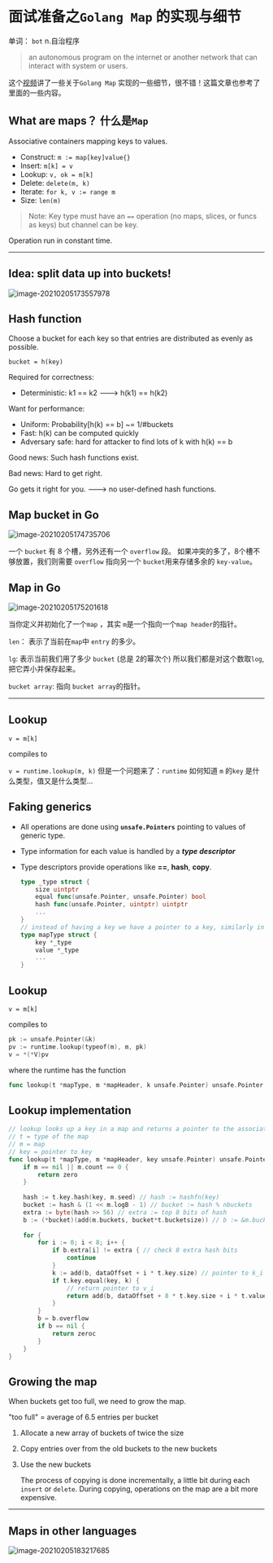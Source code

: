 # 面试准备之`Golang Map` 的实现与细节



单词： `bot`  n.自治程序 

> an autonomous program on the internet or another network that can interact with system or users.

这个[视频](https://www.youtube.com/watch?v=Tl7mi9QmLns&t=35s)讲了一些关于`Golang Map` 实现的一些细节，很不错！这篇文章也参考了里面的一些内容。



## What are maps？ 什么是`Map`



Associative containers mapping keys to values.

- Construct:  `m := map[key]value{}`
- Insert: `m[k] = v `
- Lookup: `v, ok = m[k]`
- Delete: `delete(m, k)`
- Iterate: `for k, v := range m`
- Size: `len(m)`

>  Note: Key type must have an `==` operation (no maps, slices, or funcs as keys) but channel can be key.

Operation run in constant time.



---

## Idea: split data up into buckets!

![image-20210205173557978](golang-map.assets/image-20210205173557978.png)



## Hash function

Choose a bucket for each key so that entries are distributed as evenly as possible.

`bucket = h(key)`



Required for correctness:

- Deterministic: k1 == k2 ---> h(k1) == h(k2)

Want for performance:

- Uniform: Probability[h(k) == b] ~= 1/#buckets
- Fast: h(k) can be computed quickly
- Adversary safe: hard for attacker to find lots of k with h(k) == b

Good news: Such hash functions exist.

Bad news: Hard to get right.

Go gets it right for you. ---> no user-defined hash functions.



## Map bucket in Go

![image-20210205174735706](golang-map.assets/image-20210205174735706.png)



一个 `bucket` 有 8 个槽，另外还有一个 `overflow` 段。 如果冲突的多了，8个槽不够放置，我们则需要 `overflow` 指向另一个 `bucket`用来存储多余的 `key-value`。



## Map in Go

![image-20210205175201618](golang-map.assets/image-20210205175201618.png)



当你定义并初始化了一个`map` ，其实 `m`是一个指向一个`map header`的指针。

`len`： 表示了当前在`map`中 `entry` 的多少。

`lg`: 表示当前我们用了多少 `bucket` (总是 2的幂次个) 所以我们都是对这个数取`log`,把它弄小并保存起来。

`bucket array`: 指向 `bucket array`的指针。



---

## Lookup

`v = m[k]`

compiles to 

`v = runtime.lookup(m, k)` 但是一个问题来了：`runtime` 如何知道 `m` 的`key` 是什么类型，值又是什么类型...



## Faking generics

- All operations are done using **`unsafe.Pointers`** pointing to values of generic type.

- Type information for each value is handled by a ***type descriptor***

- Type descriptors provide operations like **==**, **hash**, **copy**.

  ```go
  type _type struct {
      size uintptr
      equal func(unsafe.Pointer, unsafe.Pointer) bool
      hash func(unsafe.Pointer, uintptr) uintptr
      ...
  }
  // instead of having a key we have a pointer to a key, similarly instead of having a vlaue we have a pointer to a value.
  type mapType struct {
      key *_type
      value *_type
      ...
  }
  ```

  

## Lookup



`v = m[k]`

compiles to 

```go
pk := unsafe.Pointer(&k)
pv := runtime.lookup(typeof(m), m, pk)
v = *(*V)pv
```

where the runtime has the function

```go
func lookup(t *mapType, m *mapHeader, k unsafe.Pointer) unsafe.Pointer
```



## Lookup implementation

```go
// lookup looks up a key in a map and returns a pointer to the associated value.
// t = type of the map
// m = map
// key = pointer to key
func lookup(t *mapType, m *mapHeader, key unsafe.Pointer) unsafe.Pointer {
    if m == nil || m.count == 0 {
        return zero
    }
    
    hash := t.key.hash(key, m.seed) // hash := hashfn(key)
    bucket := hash & (1 << m.logB - 1) // bucket := hash % nbuckets
    extra := byte(hash >> 56) // extra := top 8 bits of hash
    b := (*bucket)(add(m.buckets, bucket*t.bucketsize)) // b := &m.buckets[bucket]
    
    for {
        for i := 0; i < 8; i++ {
            if b.extra[i] != extra { // check 8 extra hash bits
                continue
            }
            k := add(b, dataOffset + i * t.key.size) // pointer to k_i in bucket
            if t.key.equal(key, k) {
                // return pointer to v_i
                return add(b, dataOffset + 8 * t.key.size + i * t.value.size)
            }
        }
        b = b.overflow
        if b == nil {
            return zeroc
        }
    }
}
```





## Growing the map

When buckets get too full, we need to grow the map.

"too full" = average of 6.5 entries per bucket

1. Allocate a new array of buckets of twice the size

2. Copy entries over from the old buckets to the new buckets

3. Use the new buckets

   The process of copying is done incrementally, a little bit during each `insert` or `delete`. During copying, operations on the map are a bit more expensive.

---

## Maps in other languages



![image-20210205183217685](golang-map.assets/image-20210205183217685.png)